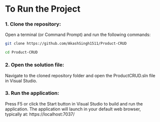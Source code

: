 # To Run the Project
### 1. Clone the repository:
Open a terminal (or Command Prompt) and run the following commands:
```bash
git clone https://github.com/AkashSingh1511/Product-CRUD
```
```bash
cd Product-CRUD
```
### 2. Open the solution file:
Navigate to the cloned repository folder and open the ProductCRUD.sln file in Visual Studio.

### 3. Run the application:
Press F5 or click the Start button in Visual Studio to build and run the application.
The application will launch in your default web browser, typically at:
https://localhost:7037/
